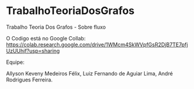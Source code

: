 # TrabalhoTeoriaDosGrafos
Trabalho Teoria Dos Grafos - Sobre fluxo

O Codigo está no Google Collab:
https://colab.research.google.com/drive/1WMcm4SkWVpfGsR2DjB7TE7pfjUzUUhjf?usp=sharing

Equipe:

Allyson Keveny Medeiros Félix,
Luiz Fernando de Aguiar Lima,
André Rodrigues Ferreira.
